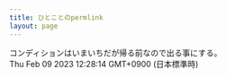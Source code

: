 ```yaml
---
title: ひとことのpermlink
layout: page
---
```

<div class="box" dt="1675913294512">
  コンディションはいまいちだが帰る前なので出る事にする。
  <div class="content is-small">Thu Feb 09 2023 12:28:14 GMT+0900 (日本標準時)</div>
</div>